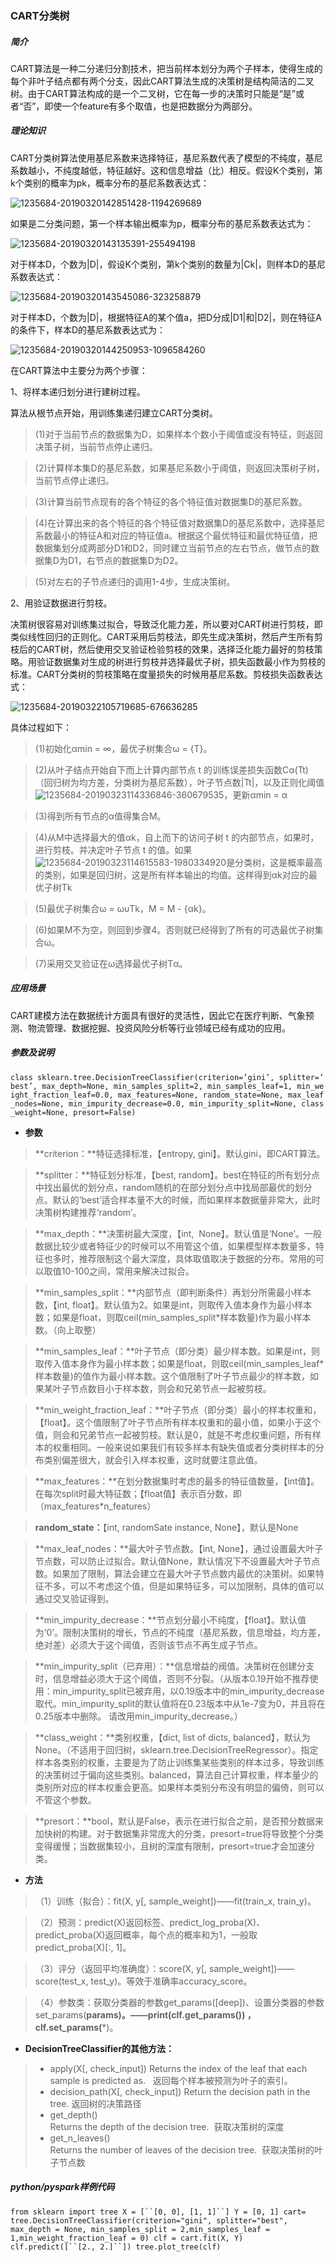 

<h3>CART分类树</h3>

##### 简介

  CART算法是一种二分递归分割技术，把当前样本划分为两个子样本，使得生成的每个非叶子结点都有两个分支，因此CART算法生成的决策树是结构简洁的二叉树。由于CART算法构成的是一个二叉树，它在每一步的决策时只能是“是”或者“否”，即使一个feature有多个取值，也是把数据分为两部分。

##### 理论知识

CART分类树算法使用基尼系数来选择特征，基尼系数代表了模型的不纯度，基尼系数越小，不纯度越低，特征越好。这和信息增益（比）相反。假设K个类别，第k个类别的概率为pk，概率分布的基尼系数表达式：

![1235684-20190320142851428-1194269689](/uploads/661970b827fd83d358806fddfe817a4a/1235684-20190320142851428-1194269689.png)

如果是二分类问题，第一个样本输出概率为p，概率分布的基尼系数表达式为：

![1235684-20190320143135391-255494198](/uploads/0a84f7446e1fa4e3a74bf414587b65f8/1235684-20190320143135391-255494198.png)

对于样本D，个数为|D|，假设K个类别，第k个类别的数量为|Ck|，则样本D的基尼系数表达式：

![1235684-20190320143545086-323258879](/uploads/7a503b6e9e80e640b12eb4d5d2fa1305/1235684-20190320143545086-323258879.png)

对于样本D，个数为|D|，根据特征A的某个值a，把D分成|D1|和|D2|，则在特征A的条件下，样本D的基尼系数表达式为：

![1235684-20190320144250953-1096584260](/uploads/ca84f30418e1285f715141534bb37033/1235684-20190320144250953-1096584260.png)

在CART算法中主要分为两个步骤：

1、将样本递归划分进行建树过程。

 算法从根节点开始，用训练集递归建立CART分类树。

 >(1)对于当前节点的数据集为D，如果样本个数小于阈值或没有特征，则返回决策子树，当前节点停止递归。

 >(2)计算样本集D的基尼系数，如果基尼系数小于阈值，则返回决策树子树，当前节点停止递归。

 >(3)计算当前节点现有的各个特征的各个特征值对数据集D的基尼系数。

 >(4)在计算出来的各个特征的各个特征值对数据集D的基尼系数中，选择基尼系数最小的特征A和对应的特征值a。根据这个最优特征和最优特征值，把数据集划分成两部分D1和D2，同时建立当前节点的左右节点，做节点的数据集D为D1，右节点的数据集D为D2。

 >(5)对左右的子节点递归的调用1-4步，生成决策树。

2、用验证数据进行剪枝。

决策树很容易对训练集过拟合，导致泛化能力差，所以要对CART树进行剪枝，即类似线性回归的正则化。CART采用后剪枝法，即先生成决策树，然后产生所有剪枝后的CART树，然后使用交叉验证检验剪枝的效果，选择泛化能力最好的剪枝策略。用验证数据集对生成的树进行剪枝并选择最优子树，损失函数最小作为剪枝的标准。CART分类树的剪枝策略在度量损失的时候用基尼系数。剪枝损失函数表达式：

![1235684-20190322105719685-676636285](/uploads/62acbae9f3d0c687de3c262867e5dbc0/1235684-20190322105719685-676636285.png)

具体过程如下：

>(1)初始化αmin = ∞，最优子树集合ω = {T}。

>(2)从叶子结点开始自下而上计算内部节点 t 的训练误差损失函数Cα(Tt)（回归树为均方差，分类树为基尼系数），叶子节点数|Tt|，以及正则化阈值![1235684-20190323114336846-360679535](/uploads/aa5d9ad99255b3ff375598b30e27d588/1235684-20190323114336846-360679535.png)，更新αmin = α

>(3)得到所有节点的α值得集合M。

>(4)从M中选择最大的值αk，自上而下的访问子树 t 的内部节点，如果时，进行剪枝。并决定叶子节点 t 的值。如果![1235684-20190323114615583-1980334920](/uploads/a72ff4d2e9e61976ce961e8ffa46f6ba/1235684-20190323114615583-1980334920.png)是分类树，这是概率最高的类别，如果是回归树，这是所有样本输出的均值。这样得到αk对应的最优子树Tk

>(5)最优子树集合ω = ωυTk，M = M - {αk}。

>(6)如果M不为空，则回到步骤4。否则就已经得到了所有的可选最优子树集合ω。

>(7)采用交叉验证在ω选择最优子树Tα。

##### 应用场景

CART建模方法在数据统计方面具有很好的灵活性，因此它在医疗判断、气象预测、物流管理、数据挖掘、投资风险分析等行业领域已经有成功的应用。

##### 参数及说明

`class sklearn.tree.DecisionTreeClassifier(criterion=’gini’, splitter=’best’, max_depth=None, min_samples_split=2, min_samples_leaf=1, min_weight_fraction_leaf=0.0, max_features=None, random_state=None, max_leaf_nodes=None, min_impurity_decrease=0.0, min_impurity_split=None, class_weight=None, presort=False)`

*  **参数**

>**criterion：**特征选择标准，【entropy, gini】。默认gini，即CART算法。

>**splitter：**特征划分标准，【best, random】。best在特征的所有划分点中找出最优的划分点，random随机的在部分划分点中找局部最优的划分点。默认的‘best’适合样本量不大的时候，而如果样本数据量非常大，此时决策树构建推荐‘random’。

>**max_depth：**决策树最大深度，【int,  None】。默认值是‘None’。一般数据比较少或者特征少的时候可以不用管这个值，如果模型样本数量多，特征也多时，推荐限制这个最大深度，具体取值取决于数据的分布。常用的可以取值10-100之间，常用来解决过拟合。

>**min_samples_split：**内部节点（即判断条件）再划分所需最小样本数，【int, float】。默认值为2。如果是int，则取传入值本身作为最小样本数；如果是float，则取ceil(min_samples_split*样本数量)作为最小样本数。（向上取整）

>**min_samples_leaf：**叶子节点（即分类）最少样本数。如果是int，则取传入值本身作为最小样本数；如果是float，则取ceil(min_samples_leaf*样本数量)的值作为最小样本数。这个值限制了叶子节点最少的样本数，如果某叶子节点数目小于样本数，则会和兄弟节点一起被剪枝。

>**min_weight_fraction_leaf：**叶子节点（即分类）最小的样本权重和，【float】。这个值限制了叶子节点所有样本权重和的最小值，如果小于这个值，则会和兄弟节点一起被剪枝。默认是0，就是不考虑权重问题，所有样本的权重相同。一般来说如果我们有较多样本有缺失值或者分类树样本的分布类别偏差很大，就会引入样本权重，这时就要注意此值。

>**max_features：**在划分数据集时考虑的最多的特征值数量，【int值】。在每次split时最大特征数；【float值】表示百分数，即（max_features*n_features）

>**random_state：**【int, randomSate instance, None】，默认是None

>**max_leaf_nodes：**最大叶子节点数。【int, None】，通过设置最大叶子节点数，可以防止过拟合。默认值None，默认情况下不设置最大叶子节点数。如果加了限制，算法会建立在最大叶子节点数内最优的决策树。如果特征不多，可以不考虑这个值，但是如果特征多，可以加限制，具体的值可以通过交叉验证得到。

>**min_impurity_decrease：**节点划分最小不纯度，【float】。默认值为‘0’。限制决策树的增长，节点的不纯度（基尼系数，信息增益，均方差，绝对差）必须大于这个阈值，否则该节点不再生成子节点。

>**min_impurity_split（已弃用）：**信息增益的阀值。决策树在创建分支时，信息增益必须大于这个阈值，否则不分裂。（从版本0.19开始不推荐使用：min_impurity_split已被弃用，以0.19版本中的min_impurity_decrease取代。min_impurity_split的默认值将在0.23版本中从1e-7变为0，并且将在0.25版本中删除。 请改用min_impurity_decrease。）

>**class_weight：**类别权重，【dict, list of dicts, balanced】，默认为None。（不适用于回归树，sklearn.tree.DecisionTreeRegressor）。指定样本各类别的权重，主要是为了防止训练集某些类别的样本过多，导致训练的决策树过于偏向这些类别。balanced，算法自己计算权重，样本量少的类别所对应的样本权重会更高。如果样本类别分布没有明显的偏倚，则可以不管这个参数。

>**presort：**bool，默认是False，表示在进行拟合之前，是否预分数据来加快树的构建。对于数据集非常庞大的分类，presort=true将导致整个分类变得缓慢；当数据集较小，且树的深度有限制，presort=true才会加速分类。

*  **方法**

>（1）训练（拟合）：fit(X, y[, sample_weight])——fit(train_x, train_y)。

>（2）预测：predict(X)返回标签、predict_log_proba(X)、predict_proba(X)返回概率，每个点的概率和为1，一般取predict_proba(X)[:, 1]。

>（3）评分（返回平均准确度）：score(X, y[, sample_weight])——score(test_x, test_y)。等效于准确率accuracy_score。

>（4）参数类：获取分类器的参数get_params([deep])、设置分类器的参数set_params(**params)。——print(clf.get_params()) ，clf.set_params(***)。

* **DecisionTreeClassifier的其他方法：** 

>*  apply(X[, check_input])	
 Returns the index of the leaf that each sample is predicted as.  
 返回每个样本被预测为叶子的索引。
>*  decision_path(X[, check_input])	
 Return the decision path in the tree.
 返回树的决策路径
>*  get_depth()	                            
 Returns the depth of the decision tree.  
 获取决策树的深度
>*  get_n_leaves()	
 Returns the number of leaves of the decision tree.  
 获取决策树的叶子节点数

##### **python/pyspark**样例代码

`from sklearn import tree
X = [``[0, 0], [1, 1]``]
Y = [0, 1]
cart= tree.DecisionTreeClassifier(criterion="gini", splitter="best", max_depth = None, min_samples_split = 2,min_samples_leaf = 1,min_weight_fraction_leaf = 0)
clf = cart.fit(X, Y)
clf.predict([``[2., 2.]``])
tree.plot_tree(clf)`